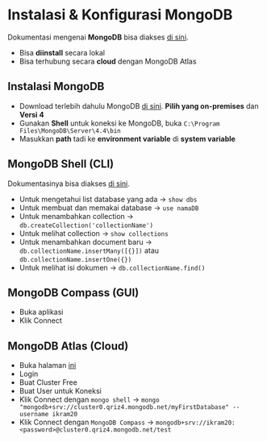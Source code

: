# Instalasi & Konfigurasi MongoDB  
Dokumentasi mengenai **MongoDB** bisa diakses [di sini](https://www.mongodb.com/).  
- Bisa **diinstall** secara lokal
- Bisa terhubung secara **cloud** dengan MongoDB Atlas  

## Instalasi MongoDB
- Download terlebih dahulu MongoDB [di sini](https://www.mongodb.com/try/download/community). **Pilih yang on-premises** dan **Versi 4**
- Gunakan **Shell** untuk koneksi ke MongoDB, buka `C:\Program Files\MongoDB\Server\4.4\bin`
- Masukkan **path** tadi ke **environment variable** di **system variable**  

## MongoDB Shell (CLI)
Dokumentasinya bisa diakses [di sini](https://docs.mongodb.com/v4.4/reference/method/).   
- Untuk mengetahui list database yang ada -> `show dbs`
- Untuk membuat dan memakai database -> `use namaDB`
- Untuk menambahkan collection -> `db.createCollection('collectionName')`
- Untuk melihat collection -> `show collections`
- Untuk menambahkan document baru -> `db.collectionName.insertMany([{}])` atau `db.collectionName.insertOne({})`
- Untuk melihat isi dokumen -> `db.collectionName.find()`  

## MongoDB Compass (GUI)
- Buka aplikasi
- Klik Connect

## MongoDB Atlas (Cloud)
- Buka halaman [ini](https://www.mongodb.com/atlas)
- Login
- Buat Cluster Free
- Buat User untuk Koneksi
- Klik Connect dengan `mongo shell` -> `mongo "mongodb+srv://cluster0.qriz4.mongodb.net/myFirstDatabase" --username ikram20`
- Klik Connect dengan `MongoDB Compass` -> `mongodb+srv://ikram20:<password>@cluster0.qriz4.mongodb.net/test` 